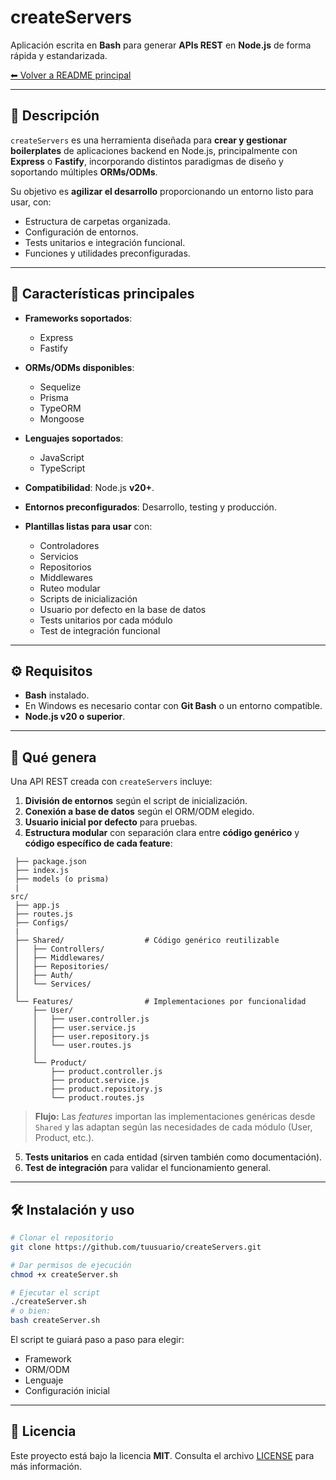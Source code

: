 
# createServers

Aplicación escrita en **Bash** para generar **APIs REST** en **Node.js** de forma rápida y estandarizada.

[⬅ Volver a README principal](../README.md)

---

## 📌 Descripción

`createServers` es una herramienta diseñada para **crear y gestionar boilerplates** de aplicaciones backend en Node.js, principalmente con **Express** o **Fastify**, incorporando distintos paradigmas de diseño y soportando múltiples **ORMs/ODMs**.

Su objetivo es **agilizar el desarrollo** proporcionando un entorno listo para usar, con:

* Estructura de carpetas organizada.
* Configuración de entornos.
* Tests unitarios e integración funcional.
* Funciones y utilidades preconfiguradas.

---

## 🚀 Características principales

* **Frameworks soportados**:

  * Express
  * Fastify

* **ORMs/ODMs disponibles**:

  * Sequelize
  * Prisma
  * TypeORM
  * Mongoose

* **Lenguajes soportados**:

  * JavaScript
  * TypeScript

* **Compatibilidad**: Node.js **v20+**.

* **Entornos preconfigurados**: Desarrollo, testing y producción.

* **Plantillas listas para usar** con:

  * Controladores
  * Servicios
  * Repositorios
  * Middlewares
  * Ruteo modular
  * Scripts de inicialización
  * Usuario por defecto en la base de datos
  * Tests unitarios por cada módulo
  * Test de integración funcional

---

## ⚙️ Requisitos

* **Bash** instalado.
* En Windows es necesario contar con **Git Bash** o un entorno compatible.
* **Node.js v20 o superior**.

---

## 📂 Qué genera

Una API REST creada con `createServers` incluye:

1. **División de entornos** según el script de inicialización.
2. **Conexión a base de datos** según el ORM/ODM elegido.
3. **Usuario inicial por defecto** para pruebas.
4. **Estructura modular** con separación clara entre **código genérico** y **código específico de cada feature**:

```
 ├── package.json
 ├── index.js
 ├── models (o prisma)
 |
src/
 ├── app.js
 ├── routes.js
 ├── Configs/
 |
 ├── Shared/                  # Código genérico reutilizable
 │   ├── Controllers/
 │   ├── Middlewares/
 │   ├── Repositories/
 │   ├── Auth/
 │   └── Services/
 │
 └── Features/                # Implementaciones por funcionalidad
     ├── User/
     │   ├── user.controller.js
     │   ├── user.service.js
     │   ├── user.repository.js
     │   └── user.routes.js
     │
     └── Product/
         ├── product.controller.js
         ├── product.service.js
         ├── product.repository.js
         └── product.routes.js
```

> **Flujo:** Las *features* importan las implementaciones genéricas desde `Shared` y las adaptan según las necesidades de cada módulo (User, Product, etc.).

5. **Tests unitarios** en cada entidad (sirven también como documentación).
6. **Test de integración** para validar el funcionamiento general.

---

## 🛠 Instalación y uso

```bash
# Clonar el repositorio
git clone https://github.com/tuusuario/createServers.git

# Dar permisos de ejecución
chmod +x createServer.sh

# Ejecutar el script
./createServer.sh
# o bien:
bash createServer.sh
```

El script te guiará paso a paso para elegir:

* Framework
* ORM/ODM
* Lenguaje
* Configuración inicial

---

## 📄 Licencia

Este proyecto está bajo la licencia **MIT**. Consulta el archivo [LICENSE](./LICENSE) para más información.



